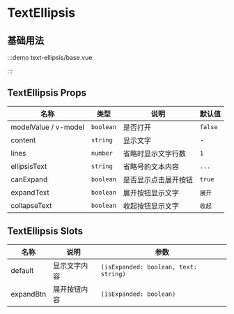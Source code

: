 # TextEllipsis

## 基础用法

:::demo text-ellipsis/base.vue

:::

## TextEllipsis Props

| 名称                 | 类型      | 说明                 | 默认值  |
| -------------------- | --------- | -------------------- | ------- |
| modelValue / v-model | `boolean` | 是否打开             | `false` |
| content              | `string`  | 显示文字             | -       |
| lines                | `number`  | 省略时显示文字行数   | `1`     |
| ellipsisText         | `string`  | 省略号的文本内容     | `...`   |
| canExpand            | `boolean` | 是否显示点击展开按钮 | `true`  |
| expandText           | `boolean` | 展开按钮显示文字     | `展开`  |
| collapseText         | `boolean` | 收起按钮显示文字     | `收起`  |

## TextEllipsis Slots

| 名称      | 说明         | 参数                                  |
| --------- | ------------ | ------------------------------------- |
| default   | 显示文字内容 | `(isExpanded: boolean, text: string)` |
| expandBtn | 展开按钮内容 | `(isExpanded: boolean)`               |
